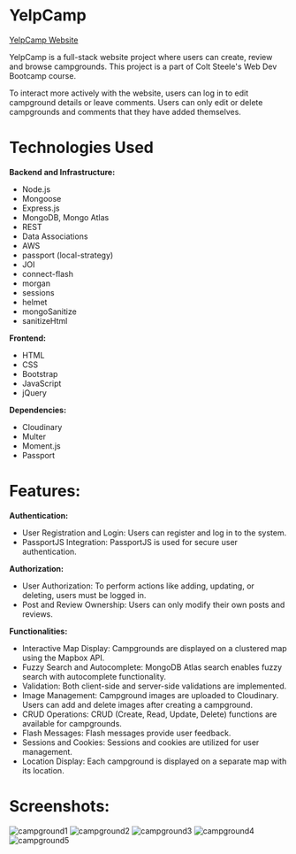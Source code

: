 # YelpCamp
[YelpCamp Website](https://yelpcamp-fv4k.onrender.com/)

YelpCamp is a full-stack website project where users can create, review and browse campgrounds. This project is a part of Colt Steele's Web Dev Bootcamp course.

To interact more actively with the website, users can log in to edit campground details or leave comments. Users can only edit or delete campgrounds and comments that they have added themselves.

# Technologies Used

**Backend and Infrastructure:**

- Node.js
- Mongoose
- Express.js
- MongoDB, Mongo Atlas
- REST
- Data Associations
- AWS
- passport (local-strategy)
- JOI
- connect-flash
- morgan
- sessions
- helmet
- mongoSanitize
- sanitizeHtml

**Frontend:**

- HTML
- CSS
- Bootstrap
- JavaScript
- jQuery

**Dependencies:**

- Cloudinary
- Multer
- Moment.js
- Passport 

# Features:

**Authentication:**

- User Registration and Login: Users can register and log in to the system.
- PassportJS Integration: PassportJS is used for secure user authentication.

**Authorization:**

- User Authorization: To perform actions like adding, updating, or deleting, users must be logged in.
- Post and Review Ownership: Users can only modify their own posts and reviews.

**Functionalities:**

- Interactive Map Display: Campgrounds are displayed on a clustered map using the Mapbox API.
- Fuzzy Search and Autocomplete: MongoDB Atlas search enables fuzzy search with autocomplete functionality.
- Validation: Both client-side and server-side validations are implemented.
- Image Management: Campground images are uploaded to Cloudinary. Users can add and delete images after creating a campground.
- CRUD Operations: CRUD (Create, Read, Update, Delete) functions are available for campgrounds.
- Flash Messages: Flash messages provide user feedback.
- Sessions and Cookies: Sessions and cookies are utilized for user management.
- Location Display: Each campground is displayed on a separate map with its location.

# Screenshots:


![campground1](https://github.com/ildizsigrai/YelpCamp/assets/128381088/90b06586-5dad-48f1-a5dd-9810b69029e4)
![campground2](https://github.com/ildizsigrai/YelpCamp/assets/128381088/3cac5c75-19e7-4efb-ba95-87d11f108a79)
![campground3](https://github.com/ildizsigrai/YelpCamp/assets/128381088/7b7ffe12-1a7b-4395-9a78-5ab20143a27c)
![campground4](https://github.com/ildizsigrai/YelpCamp/assets/128381088/fc49be0e-c2ee-4762-86af-7eebf048724b)
![campground5](https://github.com/ildizsigrai/YelpCamp/assets/128381088/54da16f8-7d50-4a02-873e-3987f62b49c2)

